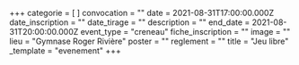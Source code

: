 +++
categorie = [ ]
convocation = ""
date = 2021-08-31T17:00:00.000Z
date_inscription = ""
date_tirage = ""
description = ""
end_date = 2021-08-31T20:00:00.000Z
event_type = "creneau"
fiche_inscription = ""
image = ""
lieu = "Gymnase Roger Rivière"
poster = ""
reglement = ""
title = "Jeu libre"
_template = "evenement"
+++

